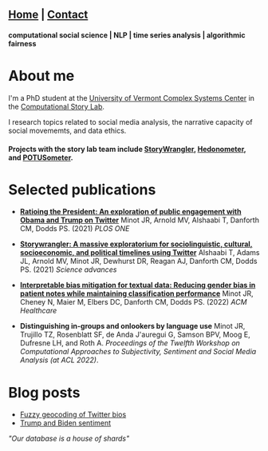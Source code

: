 ## [Home](index.md) | [Contact](contact.md)

#### computational social science | NLP | time series analysis | algorithmic fairness

# About me


I'm a PhD student at the [University of Vermont Complex Systems Center](https://twitter.com/uvmcomplexity) in the [Computational Story Lab](https://twitter.com/compstorylab).

I research topics related to social media analysis, the narrative capacity of social movememts, and data ethics.


#### Projects with the story lab team include [StoryWrangler](https://storywrangling.org), [Hedonometer](https://hedonometer.org), and [POTUSometer](http://compstorylab.org/potusometer/).

# Selected publications

- [**Ratioing the President: An exploration of public engagement with Obama and Trump on Twitter**](https://journals.plos.org/plosone/article?id=10.1371/journal.pone.0248880)
Minot JR, Arnold MV, Alshaabi T, Danforth CM, Dodds PS. (2021) _PLOS ONE_

- [**Storywrangler: A massive exploratorium for sociolinguistic, cultural, socioeconomic, and political timelines using Twitter**](https://www.science.org/doi/full/10.1126/sciadv.abe6534) 
Alshaabi T, Adams JL, Arnold MV, Minot JR, Dewhurst DR, Reagan AJ, Danforth CM, Dodds PS. (2021) _Science advances_

- [**Interpretable bias mitigation for textual data: Reducing gender bias
in patient notes while maintaining classification performance**](https://dl.acm.org/doi/pdf/10.1145/3524887) Minot JR, Cheney N, Maier M, Elbers DC, Danforth CM, Dodds PS. (2022) _ACM Healthcare_

- **Distinguishing in-groups and onlookers by language use** Minot JR, Trujillo TZ, Rosenblatt SF, de Anda J\'auregui G, Samson BPV, Moog E, Dufresne LH, and Roth A. _Proceedings of the Twelfth Workshop on Computational Approaches to Subjectivity, Sentiment and Social Media Analysis (at ACL 2022)_.



# Blog posts 
* [Fuzzy geocoding of Twitter bios](blog/post_1/post_1.md)
* [Trump and Biden sentiment](blog/post_2/post_2.md)




_"Our database is a house of shards"_
